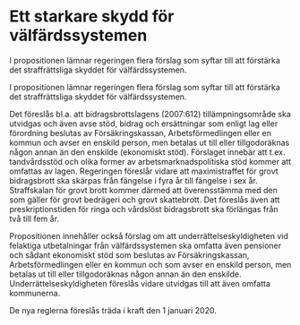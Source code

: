 # Ett starkare skydd för välfärdssystemen

I propositionen lämnar regeringen flera förslag som syftar till att förstärka det straffrättsliga skyddet för välfärdssystemen.

I propositionen lämnar regeringen flera förslag som syftar till att förstärka det straffrättsliga skyddet för välfärdssystemen.

Det föreslås bl.a. att bidragsbrottslagens (2007:612) tillämpningsområde ska utvidgas och även avse stöd, bidrag och ersättningar som enligt lag eller förordning beslutas av Försäkringskassan, Arbetsförmedlingen eller en kommun och avser en enskild person, men betalas ut till eller tillgodoräknas någon annan än den enskilde (ekonomiskt stöd). Förslaget innebär att t.ex. tandvårdsstöd och olika former av arbetsmarknadspolitiska stöd kommer att omfattas av lagen. Regeringen föreslår vidare att maximistraffet för grovt bidragsbrott ska skärpas från fängelse i fyra år till fängelse i sex år. Straffskalan för grovt brott kommer därmed att överensstämma med den som gäller för grovt bedrägeri och grovt skattebrott. Det föreslås även att preskriptionstiden för ringa och vårdslöst bidragsbrott ska förlängas från två till fem år.

Propositionen innehåller också förslag om att underrättelseskyldigheten vid felaktiga utbetalningar från välfärdssystemen ska omfatta även pensioner och sådant ekonomiskt stöd som beslutas av Försäkringskassan, Arbetsförmedlingen eller en kommun och som avser en enskild person, men betalas ut till eller tillgodoräknas någon annan än den enskilde. Underrättelseskyldigheten föreslås vidare utvidgas till att även omfatta kommunerna.

De nya reglerna föreslås träda i kraft den 1 januari 2020.
